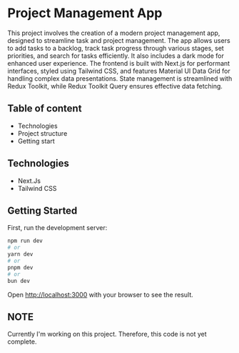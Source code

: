 # Project Management App
This project involves the creation of a modern project management app, designed to streamline task and project management. The app allows users to add tasks 
to a backlog, track task progress through various stages, set priorities, and search for tasks efficiently. It 
also includes a dark mode for enhanced user experience. The frontend is built with Next.js for 
performant interfaces, styled using Tailwind CSS, and features Material UI Data Grid for handling 
complex data presentations. State management is streamlined with Redux Toolkit, while Redux Toolkit 
Query ensures effective data fetching.

## Table of content
- Technologies
- Project structure
- Getting start

## Technologies 
- Next.Js
- Tailwind CSS

## Getting Started

First, run the development server:

```bash
npm run dev
# or
yarn dev
# or
pnpm dev
# or
bun dev
```

Open [http://localhost:3000](http://localhost:3000) with your browser to see the result.

## NOTE
Currently I'm working on this project. Therefore, this code is not yet complete.
